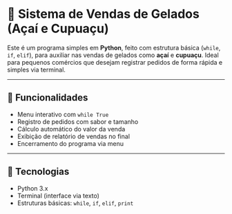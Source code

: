 # 🧊 Sistema de Vendas de Gelados (Açaí e Cupuaçu)

Este é um programa simples em **Python**, feito com estrutura básica (`while`, `if`, `elif`), para auxiliar nas vendas de gelados como **açaí** e **cupuaçu**. Ideal para pequenos comércios que desejam registrar pedidos de forma rápida e simples via terminal.

---

## 🎯 Funcionalidades

- Menu interativo com `while True`
- Registro de pedidos com sabor e tamanho
- Cálculo automático do valor da venda
- Exibição de relatório de vendas no final
- Encerramento do programa via menu

---

## 🧪 Tecnologias

- Python 3.x
- Terminal (interface via texto)
- Estruturas básicas: `while`, `if`, `elif`, `print`
